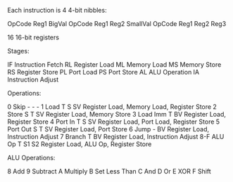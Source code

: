 Each instruction is 4 4-bit nibbles:

OpCode Reg1 BigVal
OpCode Reg1 Reg2 SmallVal
OpCode Reg1 Reg2 Reg3

16 16-bit registers

Stages:

IF   Instruction Fetch
RL   Register Load
ML   Memory Load
MS   Memory Store
RS   Register Store
PL   Port Load
PS   Port Store
AL   ALU Operation
IA   Instruction Adjust

Operations:

0   Skip       - - -
1   Load       T S SV   Register Load, Memory Load, Register Store
2   Store      S T SV   Register Load, Memory Store
3   Load Imm   T BV     Register Load, Register Store
4   Port In    T S SV   Register Load, Port Load, Register Store
5   Port Out   S T SV   Register Load, Port Store
6   Jump       - BV     Register Load, Instruction Adjust
7   Branch     T BV     Register Load, Instruction Adjust
8-F ALU Op     T S1 S2  Register Load, ALU Op, Register Store

ALU Operations:

8   Add
9   Subtract
A   Multiply
B   Set Less Than
C   And
D   Or
E   XOR
F   Shift
